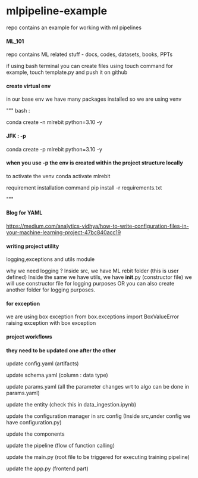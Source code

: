# mlpipeline-example
repo contains an example for working with ml pipelines

#### ML_101
repo contains ML related stuff - docs, codes, datasets, books, PPTs

if using bash terminal  you can create files using touch command
for example, touch template.py and push it on github 


#### create virtual env 
in our base env we have many packages installed so we are using venv

"""
bash :

conda create -n mlrebit python=3.10 -y

#### JFK : -p
conda create -p mlrebit python=3.10 -y
#### when you use -p the env is created within the project structure locally

to activate the venv
conda activate mlrebit

requirement installation command
pip install -r requirements.txt

"""

#### Blog for YAML
https://medium.com/analytics-vidhya/how-to-write-configuration-files-in-your-machine-learning-project-47bc840acc19


#### writing project utility 
logging,exceptions and utils module

why we need logging ? 
Inside src, we have ML rebit folder (this is user defined)
Inside the same we have utils, we have __init__.py (constructor file)
we will use constructor file for logging purposes
OR you can also create another folder for logging purposes.

#### for exception 
we are using box exception 
from box.exceptions import BoxValueError
raising exception with box exception

#### project workflows
#### they need to be updated one after the other
update config.yaml  (artifacts)

update schema.yaml (column : data type)

update params.yaml (all the parameter changes wrt to algo can be done in params.yaml)

update the entity (check this in data_ingestion.ipynb)

update the configuration manager in src config
(Inside src,under config we have configuration.py)

update the components

update the pipeline (flow of function calling)

update the main.py (root file to be triggered for executing training pipeline)

update the app.py (frontend part)
